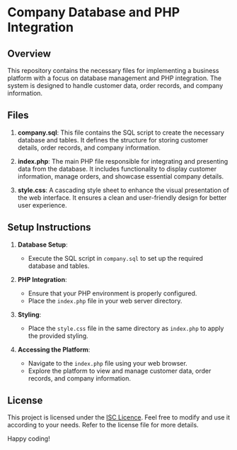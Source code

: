 # Company Database and PHP Integration

## Overview

This repository contains the necessary files for implementing a business platform with a focus on database management and PHP integration. The system is designed to handle customer data, order records, and company information.

## Files

1. **company.sql**: This file contains the SQL script to create the necessary database and tables. It defines the structure for storing customer details, order records, and company information.

2. **index.php**: The main PHP file responsible for integrating and presenting data from the database. It includes functionality to display customer information, manage orders, and showcase essential company details.

3. **style.css**: A cascading style sheet to enhance the visual presentation of the web interface. It ensures a clean and user-friendly design for better user experience.

## Setup Instructions

1. **Database Setup**:
   - Execute the SQL script in `company.sql` to set up the required database and tables.

2. **PHP Integration**:
   - Ensure that your PHP environment is properly configured.
   - Place the `index.php` file in your web server directory.

3. **Styling**:
   - Place the `style.css` file in the same directory as `index.php` to apply the provided styling.

4. **Accessing the Platform**:
   - Navigate to the `index.php` file using your web browser.
   - Explore the platform to view and manage customer data, order records, and company information.

## License

This project is licensed under the [ISC Licence](LICENCE.md). Feel free to modify and use it according to your needs. Refer to the license file for more details.

Happy coding!
